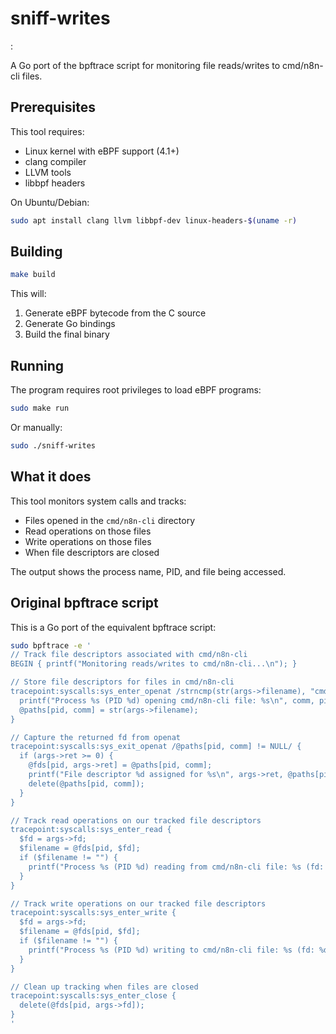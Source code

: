 # sniff-writes
:

A Go port of the bpftrace script for monitoring file reads/writes to cmd/n8n-cli files.

## Prerequisites

This tool requires:
- Linux kernel with eBPF support (4.1+)
- clang compiler
- LLVM tools
- libbpf headers

On Ubuntu/Debian:
```bash
sudo apt install clang llvm libbpf-dev linux-headers-$(uname -r)
```

## Building

```bash
make build
```

This will:
1. Generate eBPF bytecode from the C source
2. Generate Go bindings
3. Build the final binary

## Running

The program requires root privileges to load eBPF programs:

```bash
sudo make run
```

Or manually:
```bash
sudo ./sniff-writes
```

## What it does

This tool monitors system calls and tracks:
- Files opened in the `cmd/n8n-cli` directory
- Read operations on those files
- Write operations on those files
- When file descriptors are closed

The output shows the process name, PID, and file being accessed.

## Original bpftrace script

This is a Go port of the equivalent bpftrace script:

```bash
sudo bpftrace -e '
// Track file descriptors associated with cmd/n8n-cli
BEGIN { printf("Monitoring reads/writes to cmd/n8n-cli...\n"); }

// Store file descriptors for files in cmd/n8n-cli
tracepoint:syscalls:sys_enter_openat /strncmp(str(args->filename), "cmd/n8n-cli", 11) == 0/ { 
  printf("Process %s (PID %d) opening cmd/n8n-cli file: %s\n", comm, pid, str(args->filename));
  @paths[pid, comm] = str(args->filename);
}

// Capture the returned fd from openat
tracepoint:syscalls:sys_exit_openat /@paths[pid, comm] != NULL/ {
  if (args->ret >= 0) {
    @fds[pid, args->ret] = @paths[pid, comm];
    printf("File descriptor %d assigned for %s\n", args->ret, @paths[pid, comm]);
    delete(@paths[pid, comm]);
  }
}

// Track read operations on our tracked file descriptors
tracepoint:syscalls:sys_enter_read {
  $fd = args->fd;
  $filename = @fds[pid, $fd];
  if ($filename != "") {
    printf("Process %s (PID %d) reading from cmd/n8n-cli file: %s (fd: %d)\n", comm, pid, $filename, $fd);
  }
}

// Track write operations on our tracked file descriptors
tracepoint:syscalls:sys_enter_write {
  $fd = args->fd;
  $filename = @fds[pid, $fd];
  if ($filename != "") {
    printf("Process %s (PID %d) writing to cmd/n8n-cli file: %s (fd: %d)\n", comm, pid, $filename, $fd);
  }
}

// Clean up tracking when files are closed
tracepoint:syscalls:sys_enter_close {
  delete(@fds[pid, args->fd]);
}
'
```
